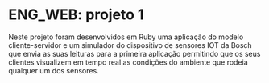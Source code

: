 <h1>ENG_WEB: projeto 1</h1>
<p>Neste projeto foram desenvolvidos em Ruby uma aplicação do modelo cliente-servidor e um simulador do dispositivo de sensores IOT da Bosch que envia as suas leituras para a primeira aplicação permitindo que os seus clientes visualizem em tempo real as condições do ambiente que rodeia qualquer um dos sensores.</p>
